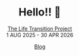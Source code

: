 <div align="center">

# Hello!! 👋


[The Life Transition Project](https://github.com/hongkim25/TLTP)  
1 AUG 2025 - 30 APR 2026

[Blog](https://hongkim.hashnode.dev)

</div>